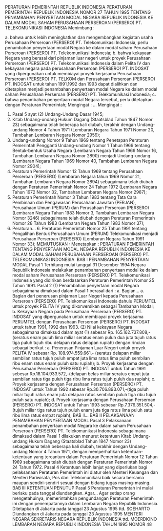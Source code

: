  PERATURAN PEMERINTAH REPUBLIK INDONESIA PERATURAN PEMERINTAH REPUBLIK INDONESIA NOMOR 27 TAHUN 1995 TENTANG PENAMBAHAN PENYERTAAN MODAL NEGARA REPUBLIK INDONESIA KE DALAM MODAL SAHAM PERUSAHAAN PERSEROAN (PERSERO) PT. TELEKOMUNIKASI INDONESIA
Menimbang :

a. bahwa untuk lebih meningkatkan dan mengembangkan kegiatan usaha Perusahaan Perseroan (PERSERO) PT. Telekomunikasi Indonesia, perlu penambahan penyertaan modal Negara ke dalam modal saham Perusahaan Perseroan (PERSERO) PT. Telekomunikasi Indonesia;
b. bahwa kekayaan Negara yang berasal dari pinjaman luar negeri untuk proyek Perusahaan Perseroan (PERSERO) PT. Telekomunikasi Indonesia dalam Pelita IV dan kekayaan negara pada perusahaan Perseroan (PERSERO) PT. INDOSAT yang dipergunakan untuk membiayai proyek kerjasama Perusahaan Perseroan (PERSERO) PT. TELKOM dan Perusahaan Perseroan (PERSERO) PT. INDOSAT untuk tahun 1991,1992 dan 1993 dapat dialihkan dan ditetapkan menjadi penambahan penyertaan modal Negara ke dalam modal saham Perusahaan Perseroan (PERSERO) PT. Telekomunikasi Indonesia;
c. bahwa penambahan penyertaan modal Negara tersebut, perlu ditetapkan dengan Peraturan Pemerintah;
Mengingat :
 …
Mengingat :

1. Pasal 5 ayat (2) Undang-Undang Dasar 1945;
2. Kitab Undang-undang Hukum Dagang (Staatsblad Tahun 1847 Nomor 23) sebagaimana telah beberapa kali diubah, terakhir dengan Undang-undang Nomor 4 Tahun 1971 (Lembaran Negara Tahun 1971 Nomor 20, Tambahan Lembaran Negara Nomor 2959);
3. Undang-undang Nomor 9 Tahun 1969 tentang Penetapan Peraturan Pemerintah Pengganti Undang-undang Nomor 1 Tahun 1969 tentang Bentuk-bentuk Usaha Negara (Lembaran Negara Tahun 1969 Nomor 16, Tambahan Lembaran Negara Nomor 2890) menjadi Undang-undang (Lembaran Negara Tahun 1969 Nomor 40, Tambahan Lembaran Negara Nomor 2904);
4. Peraturan Pemerintah Nomor 12 Tahun 1969 tentang Perusahaan Perseroan (PERSERO) (Lembaran Negara tahun 1969 Nomor 21, Tambahan Lembaran Negara Nomor 2894) sebagaimana telah diubah dengan Peraturan Pemerintah Nomor 24 Tahun 1972 (Lembaran Negara Tahun 1972 Nomor 32, Tambahan Lembaran Negara Nomor 2987);
5. Peraturan Pemerintah Nomor 3 Tahun 1983 tentang Tata Cara Pembinaan dan Pengawasan Perusahaan Jawatan (PERJAN), Perusahaan Umum (PERUM) dan Perusahaan Perseroan (PERSERO) (Lembaran Negara Tahun 1983 Nomor 3, Tambahan Lembaran Negara Nomor 3246) sebagaimana telah diubah dengan Peraturan Pemerintah Nomor 28 Tahun 1983 (Lembaran Negara Tahun 1983 Nomor 37);
6. Peraturan… 6. Peraturan Pemerintah Nomor 25 Tahun 1991 tentang Pengalihan Bentuk Perusahaan Umum (PERUM) Telekomunikasi menjadi Perusahaan Perseroan (PERSERO) (Lembaran Negara Tahun 1991 Nomor 33);
MEMUTUSKAN :
 Menetapkan : PERATURAN PEMERINTAH TENTANG PENYERTAAN MODAL NEGARA REPUBLIK INDONESIA KE DALAM MODAL SAHAM PERUSAHAAN PERSEROAN (PERSERO) PT. TELEKOMUNIKASI INDONESIA.
BAB I PENAMBAHAN PENYERTAAN MODAL
Pasal 1
Terhitung mulai tanggal 31 Desember 1994 Negara Republik Indonesia melakukan penambahan penyertaan modal ke dalam modal saham Perusahaan Perseroan (PERSERO) PT. Telekomunikasi Indonesia yang didirikan berdasarkan Peraturan Pemerintah Nomor 25 Tahun 1991.
Pasal 2
(1) Penambahan penyertaan modal Negara sebagaimana dimaksud dalam Pasal 1 berasal dari :
a. Bagian...
a. Bagian dari penerusan pinjaman Luar Negeri kepada Perusahaan Perseroan (PERSERO) PT. Telekomunikasi Indonesia dahulu PERUMTEL untuk proyek PELITA IV yang dikonversikan sebagai Tambahan Modal;
b. Kekayaan Negara pada Perusahaan Perseroan (PERSERO) PT. INDOSAT yang dipergunakan untuk membiayai proyek kerjasama PERUMTEL dengan Perusahaan Perseroan (PERSERO) PT. INDOSAT untuk tahun 1991, 1992 dan 1993.
(2) Nilai kekayaan Negara sebagaimana dimaksud dalam ayat (1) sebesar Rp. 165.162.737.808,- (seratus enam puluh lima miliar seratus enam puluh dua juta tujuh ratus tiga puluh tujuh ribu delapan ratus delapan rupiah) dengan rincian sebagai berikut :
a. Penerusan Pinjaman Luar Negeri untuk proyek PELITA IV sebesar Rp. 108.974.559.661,- (seratus delapan miliar sembilan ratus tujuh puluh empat juta lima ratus lima puluh sembilan ribu enam ratus enam puluh satu rupiah);
b. Proyek kerjasama dengan Perusahaan Perseroan (PERSERO) PT. INDOSAT untuk Tahun 1991 sebesar Rp.18.104.933.572,-(delapan belas miliar seratus empat juta sembilan ratus tiga puluh tiga ribu lima ratus tujuh puluh dua rupiah);
c. Proyek kerjasama dengan Perusahaan Perseroan (PERSERO) PT. INDOSAT untuk Tahun 1992 sebesar Rp.30.706.893.071,-(tiga puluh miliar tujuh ratus enam juta delapan ratus sembilan puluh tiga ribu tujuh puluh satu rupiah);
d. Proyek kerjasama dengan Perusahaan Perseroan (PERSERO) PT. INDOSAT untuk Tahun 1993 sebesar Rp.7.376.351.504,-(tujuh miliar tiga ratus tujuh puluh enam juta tiga ratus lima puluh satu ribu lima ratus empat rupiah); BAB II…
BAB II PELAKSANAAN PENAMBAHAN PENYERTAAN MODAL
Pasal 3
Pelaksanaan penambahan penyertaan modal Negara ke dalam saham Perusahaan Perseroan (PERSERO) PT. Telekomunikasi Indonesia sebagaimana dimaksud dalam Pasal 1 dilakukan menurut ketentuan Kitab Undang-undang Hukum Dagang (Staatsblad Tahun 1847 Nomor 23) sebagaimana telah beberapa kali diubah, terakhir dengan Undang-undang Nomor 4 Tahun 1971, dengan memperhatikan ketentuan-ketentuan yang tercantum dalam Peraturan Pemerintah Nomor 12 Tahun 1969 sebagaimana telah diubah dengan Peraturan Pemerintah Nomor 24 Tahun 1972.
Pasal 4
Ketentuan lebih lanjut yang diperlukan bagi pelaksanaan Peraturan Pemerintah ini diatur oleh Menteri Keuangan dan Menteri Pariwisata, Pos dan Telekomunikasi baik secara bersama maupun sendiri-sendiri sesuai dengan bidang tugas masing-masing.
BAB III KETENTUAN PENUTUP
Pasal 5
Peraturan Pemerintah ini mulai berlaku pada tanggal diundangkan. Agar...
Agar setiap orang mengetahuinya, memerintahkan pengundangan Peraturan Pemerintah ini dengan penempatannya dalam Lembaran Negara Republik Indonesia. Ditetapkan di Jakarta pada tanggal 23 Agustus 1995 ttd. SOEHARTO Diundangkan di Jakarta pada tanggal 23 Agustus 1995 MENTERI NEGARA SEKRETARIS NEGARA REPUBLIK INDONESIA ttd. MOERDIONO LEMBARAN NEGARA REPUBLIK INDONESIA TAHUN 1995 NOMOR 48